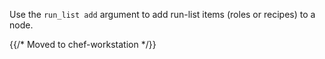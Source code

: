 Use the `run_list add` argument to add run-list items (roles or recipes)
to a node.

{{/* Moved to chef-workstation */}}
